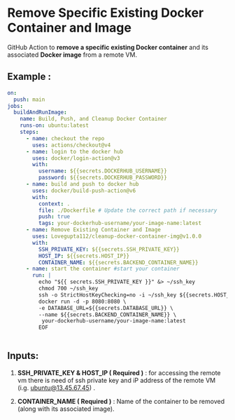 # Remove Specific Existing Docker Container and Image

GitHub Action to **remove a specific existing Docker container** and its associated **Docker image** from a remote VM.

## Example :

```yaml
on:
  push: main
jobs:
  buildAndRunImage:
    name: Build, Push, and Cleanup Docker Container
    runs-on: ubuntu:latest
    steps:
      - name: checkout the repo
        uses: actions/checkout@v4
      - name: login to the docker hub
        uses: docker/login-action@v3
        with:
          username: ${{secrets.DOCKERHUB_USERNAME}}
          password: ${{secrets.DOCKERHUB_PASSWORD}}
      - name: build and push to docker hub
        uses: docker/build-push-action@v6
        with:
          context: .
          file: ./Dockerfile # Update the correct path if necessary
          push: true
          tags: your-dockerhub-username/your-image-name:latest
      - name: Remove Existing Container and Image
        uses: Lovegupta112/cleanup-docker-container-img@v1.0.0
        with:
          SSH_PRIVATE_KEY: ${{secrets.SSH_PRIVATE_KEY}}
          HOST_IP: ${{secrets.HOST_IP}}
          CONTAINER_NAME: ${{secrets.BACKEND_CONTAINER_NAME}}
      - name: start the container #start your container 
        run: |
          echo "${{ secrets.SSH_PRIVATE_KEY }}" &> ~/ssh_key 
          chmod 700 ~/ssh_key 
          ssh -o StrictHostKeyChecking=no -i ~/ssh_key ${{secrets.HOST_IP}} -t << 'EOF'
          docker run -d -p 8080:8080 \
          -e DATABASE_URL=${{secrets.DATABASE_URL}} \
          --name ${{secrets.BACKEND_CONTAINER_NAME}} \
           your-dockerhub-username/your-image-name:latest
          EOF
           
```
##  Inputs: 

 1. **SSH_PRIVATE_KEY  &  HOST_IP  ( Required )** :  for accessing the remote vm there is need of ssh private key and iP address of the remote VM (i.g. ubuntu@13.45.67.45) .
 
 2.  **CONTAINER_NAME  ( Required )** :  Name of the container to be removed (along with its associated image).
  

